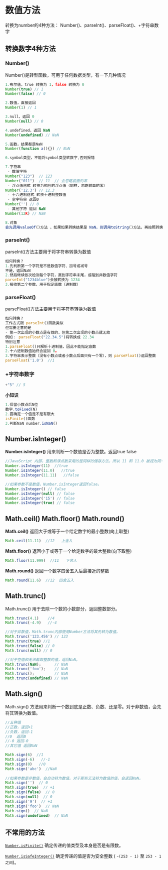 # 数值方法
转换为number的4种方法： Number()、parseInt()、parseFloat()、+字符串数字

## 转换数字4种方法
### Number()

Number()是转型函数，可用于任何数据类型，有一下几种情况

```js
1.布尔值，true 转换为 1，false 转换为 0
Number(true) // 1
Number(false) // 0

2.数值，直接返回
Number(1) // 1

3.null，返回 0
Number(null) // 0

4.undefined，返回 NaN
Number(undefined) // NaN

5.函数，结果都是NaN
Number(function a(){}) // NaN

6.symbol类型，不能将symbol类型转数字,否则报错

7.字符串
 - 数值字符
Number("123")  // 123
Number("011")  // 11  // 会忽略前面的零
 - 浮点值格式 转换为相应的浮点值（同样，忽略前面的零）
Number('12.3') // 12.3	
 - 十六进制格式 转换十进制整数值
 - 空字符串 返回0
Number('') // 0
 - 其他字符 返回 NaN
Number(12K) // NaN

8.对象
会先调用valueOf()方法 ，如果如果转换结果是 NaN，则调用toString()方法，再按照转换字符串的规则转换
```

### parseInt()

parseInt()方法主要用于将字符串转换为数值

```js
如何转换？
1.先判断第一个字符是不是数值字符、加号或减号
不是，返回NaN
2.然后继续依次检测每个字符，直到字符串末尾，或碰到非数值字符
parseInt("1234blue")会被转换为 1234
3.接收第二个参数，用于指定底数（进制数）
```

 ### parseFloat()

parseFloat()方法主要用于将字符串转换为数值

```js
如何转换？
工作方式跟 parseInt()函数类似
但需要注意的是
- 第一次出现的小数点是有效的，但第二次出现的小数点就无效
例如： parseFloat("22.34.5")将转换成 22.34
特别注意
1.parseFloat()只解析十进制值，因此不能指定底数
2.十六进制数值始终会返回 0。
3.字符串表示整数（没有小数点或者小数点后面只有一个零），则 parseFloat()返回整数
parseFloat('1.0')  //1
```

### +字符串数字

```js
+"5" // 5
```

**小知识**

```js
1.保留小数点后N位
数字.toFixed(N)
2.要确定一个值是不是有限大
isFinite()函数
3.判断NaN number.isNaN()
```



## Number.isInteger() 

**Number.isInteger()** 用来判断一个数值是否为整数。返回true  false

```js
//JavaScript 内部，整数和浮点数采用的是同样的储存方法，所以 11 和 11.0 被视为同一个值。
Number.isInteger(11)  //true
Number.isInteger(11.0)   //true
Number.isInteger(11.11)   //false

//如果参数不是数值，Number.isInteger返回false。
Number.isInteger() // false
Number.isInteger(null) // false
Number.isInteger('15') // false
Number.isInteger(true) // false
```



## Math.ceil()  Math.floor()  Math.round()

**Math.ceil()**        返回大于或等于一个给定数字的最小整数(向上取整)

```js
Math.ceil(11.11)  //12   上舍入
```



**Math.floor()**      返回小于或等于一个给定数字的最大整数(向下取整)

```js
Math.floor(11.999)  //11   下舍入
```



 **Math.round()**      返回一个数字四舍五入后最接近的整数

```js
Math.round(11.6)  //12  四舍五入
```



## Math.trunc()

Math.trunc()      用于去除一个数的小数部分，返回整数部分。

```js
Math.trunc(4.1)    //4
Math.trunc(-4.9)   //-4

//对于非数值，Math.trunc内部使用Number方法将其先转为数值。
Math.trunc('123.456') // 123
Math.trunc(true) //1
Math.trunc(false) // 0
Math.trunc(null) // 0

//对于空值和无法截取整数的值，返回NaN。
Math.trunc(NaN);      // NaN
Math.trunc('foo');    // NaN
Math.trunc();         // NaN
Math.trunc(undefined) // NaN
```



## Math.sign() 

Math.sign()       方法用来判断一个数到底是正数、负数、还是零。对于非数值，会先将其转换为数值。

```js
//五种值
//正数，返回+1
//负数，返回-1
//0  返回0
//-0 返回-0
//其它值 返回NaN

Math.sign(6)  //1
Math.sign(-6)   //-1
Math.sign(0)   //0
Math.sign('abc')  //NaN
	
//如果参数是非数值，会自动转为数值。对于那些无法转为数值的值，会返回NaN。
Math.sign('')  // 0
Math.sign(true)  // +1
Math.sign(false)  // 0
Math.sign(null)  // 0
Math.sign('9')  // +1
Math.sign('foo')  // NaN
Math.sign()  // NaN
Math.sign(undefined)  // NaN
```

## 不常用的方法

[`Number.isFinite()`](https://developer.mozilla.org/zh-CN/docs/Web/JavaScript/Reference/Global_Objects/Number/isFinite)  确定传递的值类型及本身是否是有限数。

[`Number.isSafeInteger()`](https://developer.mozilla.org/zh-CN/docs/Web/JavaScript/Reference/Global_Objects/Number/isSafeInteger) 确定传递的值是否为安全整数 ( -`(253 - 1)` 至 `253 - 1之间`)。
